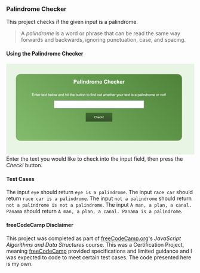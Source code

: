 ### Palindrome Checker

This project checks if the given input is a palindrome.

> A _palindrome_ is a word or phrase that can be read the same way forwards and backwards, ignoring punctuation, case, and spacing.

#### Using the Palindrome Checker

![Palindrome Checker Screenshot](docs/palindrome-checker.png)
Enter the text you would like to check into the input field, then press the _Check!_ button.

#### Test Cases

The input `eye` should return `eye is a palindrome`.
The input `race car` should return `race car is a palindrome`.
The input `not a palindrome` should return `not a palindrome is not a palindrome`.
The input `A man, a plan, a canal. Panama` should return `A man, a plan, a canal. Panama is a palindrome`.

#### freeCodeCamp Disclaimer

This project was completed as part of [freeCodeCamp.org](https://www.freecodecamp.org)'s _JavaScript Algorithms and Data Structures_ course. This was a Certification Project, meaning [freeCodeCamp](https://www.freecodecamp.org) provided specifications and limited guidance and I was expected to code to meet certain test cases. The code presented here is my own.
